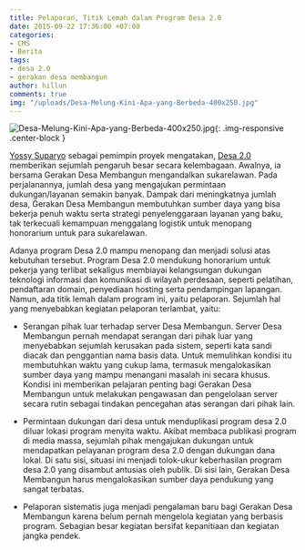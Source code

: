 ```yaml
---
title: Pelaporan, Titik Lemah dalam Program Desa 2.0
date: 2015-09-22 17:36:00 +07:00
categories:
- CMS
- Berita
tags:
- desa 2.0
- gerakan desa membangun
author: hillun
comments: true
img: "/uploads/Desa-Melung-Kini-Apa-yang-Berbeda-400x250.jpg"
---
```


![Desa-Melung-Kini-Apa-yang-Berbeda-400x250.jpg](/uploads/Desa-Melung-Kini-Apa-yang-Berbeda-400x250.jpg){: .img-responsive .center-block }

[Yossy Suparyo](http://ciptamedia.org/team/yossy-suparyo/) sebagai pemimpin proyek mengatakan, [Desa 2.0](http://wiki.ciptamedia.org/wiki/Desa_2.0:_Sistem_Tata_Kelola_Sumber_Daya_Desa) memberikan sejumlah pengaruh besar secara kelembagaan. Awalnya, ia bersama Gerakan Desa Membangun mengandalkan sukarelawan. Pada perjalanannya, jumlah desa yang mengajukan permintaan dukungan/layanan semakin banyak. Dampak dari meningkatnya jumlah desa, Gerakan Desa Membangun membutuhkan sumber daya yang bisa bekerja penuh waktu serta strategi penyelenggaraan layanan yang baku, tak terkecuali kemampuan menggalang logistik untuk menopang honorarium untuk para sukarelawan.

Adanya program Desa 2.0 mampu menopang dan menjadi solusi atas kebutuhan tersebut. Program Desa 2.0 mendukung honorarium untuk pekerja yang terlibat sekaligus membiayai kelangsungan dukungan teknologi informasi dan komunikasi di wilayah perdesaan, seperti pelatihan, pendaftaran domain, penyediaan hosting serta pendampingan lapangan. Namun, ada titik lemah dalam program ini, yaitu pelaporan. Sejumlah hal yang menyebabkan kegiatan pelaporan terlambat, yaitu:

* Serangan pihak luar terhadap server Desa Membangun. Server Desa Membangun pernah mendapat serangan dari pihak luar yang menyebabkan sejumlah kerusakan pada sistem, seperti kata sandi diacak dan penggantian nama basis data. Untuk memulihkan kondisi itu membutuhkan waktu yang cukup lama, termasuk mengalokasikan sumber daya yang mampu menangani masalah ini secara khusus. Kondisi ini memberikan pelajaran penting bagi Gerakan Desa Membangun untuk melakukan pengawasan dan pengelolaan server secara rutin sebagai tindakan pencegahan atas serangan dari pihak lain.

* Permintaan dukungan dari desa untuk menduplikasi program desa 2.0 diluar lokasi program menyita waktu. Akibat membaca publikasi program di media massa, sejumlah pihak mengajukan dukungan untuk mendapatkan pelayanan program desa 2.0 dengan dukungan dana lokal. Di satu sisi, situasi ini menjadi tolok-ukur keberhasilan program desa 2.0 yang disambut antusias oleh publik. Di sisi lain, Gerakan Desa Membangun harus mengalokasikan sumber daya pendukung yang sangat terbatas.

* Pelaporan sistematis juga menjadi pengalaman baru bagi Gerakan Desa Membangun karena belum pernah mengelola kegiatan yang berbasis program. Sebagian besar kegiatan bersifat kepanitiaan dan kegiatan jangka pendek.